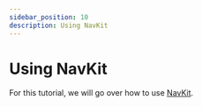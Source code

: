 ```yaml
---
sidebar_position: 10
description: Using NavKit
---
```


# Using NavKit

For this tutorial, we will go over how to use [NavKit](https://github.com/glacier-modding/NavKit/).